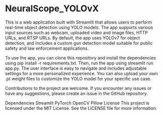 # NeuralScope_YOLOvX
This is a web application built with Streamlit that allows users to perform real-time object detection using YOLO models. The app supports various input sources such as webcam, uploaded video and image files, HTTP URLs, and RTSP URLs. By default, the app uses YOLOv7 for object detection, and includes a custom gun detection model suitable for public safety and law enforcement applications.

To use the app, you can clone this repository and install the dependencies using pip install -r requirements.txt. Then, run the app using streamlit run app.py. The user interface is easy to navigate and includes adjustable settings for a more personalized experience. You can also upload your own .pt weight files to customize the YOLO model for your specific use case.

Contributions to the project are welcome. If you encounter any issues or have any suggestions, please create an issue in the GitHub repository.

Dependencies
Streamlit
PyTorch
OpenCV
Pillow
License
This project is licensed under the MIT License. See the LICENSE file for more information.

